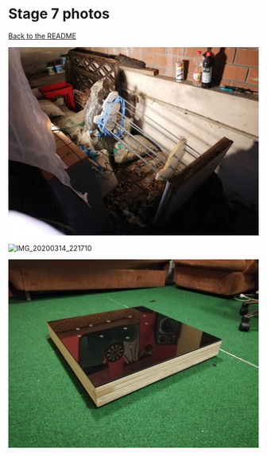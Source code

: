# Stage 7 photos

[Back to the README](../README.md)



![IMG_20200313_201930](IMG_20200313_201930.jpg)

![IMG_20200314_221710](IMG_20200314_221710.jpg)

![IMG_20200314_221656](IMG_20200314_221656.jpg)